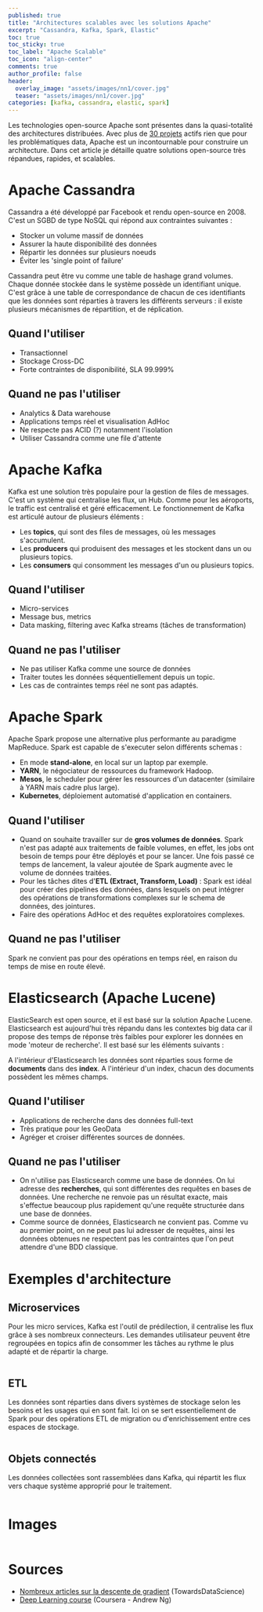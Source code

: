 ```yaml
---
published: true
title: "Architectures scalables avec les solutions Apache"
excerpt: "Cassandra, Kafka, Spark, Elastic"
toc: true
toc_sticky: true
toc_label: "Apache Scalable"
toc_icon: "align-center"
comments: true
author_profile: false
header:
  overlay_image: "assets/images/nn1/cover.jpg"
  teaser: "assets/images/nn1/cover.jpg"
categories: [kafka, cassandra, elastic, spark]
---
```


Les technologies open-source Apache sont présentes dans la quasi-totalité des architectures distribuées. Avec plus de <a href="https://streamdata.io/blog/open-source-apache-big-data-projects/" target="_blank">30 projets</a> actifs rien que pour les problématiques data, Apache est un incontournable pour construire un architecture. Dans cet article je détaille quatre solutions open-source très répandues, rapides, et scalables.

# Apache Cassandra

Cassandra a été développé par Facebook et rendu open-source en 2008. C'est un SGBD de type NoSQL qui répond aux contraintes suivantes :
- Stocker un volume massif de données
- Assurer la haute disponibilité des données
- Répartir les données sur plusieurs noeuds
- Éviter les 'single point of failure'

Cassandra peut être vu comme une table de hashage grand volumes. Chaque donnée stockée dans le système possède un identifiant unique. C'est grâce à une table de correspondance de chacun de ces identifiants que les données sont réparties à travers les différents serveurs : il existe plusieurs mécanismes de répartition, et de réplication.

## Quand l'utiliser

- Transactionnel
- Stockage Cross-DC
- Forte contraintes de disponibilité, SLA 99.999%

## Quand ne pas l'utiliser

- Analytics & Data warehouse
- Applications temps réel et visualisation AdHoc
- Ne respecte pas ACID (?) notamment l'isolation
- Utiliser Cassandra comme une file d'attente

# Apache Kafka

Kafka est une solution très populaire pour la gestion de files de messages. C'est un système qui centralise les flux, un Hub. Comme pour les aéroports, le traffic est centralisé et géré efficacement. Le fonctionnement de Kafka est articulé autour de plusieurs éléments : 
- Les **topics**, qui sont des files de messages, où les messages s'accumulent.
- Les **producers** qui produisent des messages et les stockent dans un ou plusieurs topics.
- Les **consumers** qui consomment les messages d'un ou plusieurs topics.

## Quand l'utiliser

- Micro-services
- Message bus, metrics
- Data masking, filtering avec Kafka streams (tâches de transformation)

## Quand ne pas l'utiliser

- Ne pas utiliser Kafka comme une source de données
- Traiter toutes les données séquentiellement depuis un topic.
- Les cas de contraintes temps réel ne sont pas adaptés.

# Apache Spark

Apache Spark propose une alternative plus performante au paradigme MapReduce. Spark est capable de s'executer selon différents schemas :
- En mode **stand-alone**, en local sur un laptop par exemple.
- **YARN**, le négociateur de ressources du framework Hadoop.
- **Mesos**, le scheduler pour gérer les ressources d'un datacenter (similaire à YARN mais cadre plus large).
- **Kubernetes**, déploiement automatisé d'application en containers.

## Quand l'utiliser

- Quand on souhaite travailler sur de **gros volumes de données**. Spark n'est pas adapté aux traitements de faible volumes, en effet, les jobs ont besoin de temps pour être déployés et pour se lancer. Une fois passé ce temps de lancement, la valeur ajoutée de Spark augmente avec le volume de données traitées.
- Pour les tâches dites d'**ETL (Extract, Transform, Load)** : Spark est idéal pour créer des pipelines des données, dans lesquels on peut intégrer des opérations de transformations complexes sur le schema de données, des jointures.
- Faire des opérations AdHoc et des requêtes exploratoires complexes.

## Quand ne pas l'utiliser

Spark ne convient pas pour des opérations en temps réel, en raison du temps de mise en route élevé.

# Elasticsearch (Apache Lucene)

ElasticSearch est open source, et il est basé sur la solution Apache Lucene. Elasticsearch est aujourd'hui très répandu dans les contextes big data car il propose des temps de réponse très faibles pour explorer les données en mode 'moteur de recherche'. Il est basé sur les éléments suivants :

A l'intérieur d'Elasticsearch les données sont réparties sous forme de **documents** dans des **index**. A l'intérieur d'un index, chacun des documents possèdent les mêmes champs.

## Quand l'utiliser

- Applications de recherche dans des données full-text
- Très pratique pour les GeoData
- Agréger et croiser différentes sources de données.

## Quand ne pas l'utiliser

- On n'utilise pas Elasticsearch comme une base de données. On lui adresse des **recherches**, qui sont différentes des requêtes en bases de données. Une recherche ne renvoie pas un résultat exacte, mais s'effectue beaucoup plus rapidement qu'une requête structurée dans une base de données.
- Comme source de données, Elasticsearch ne convient pas. Comme vu au premier point, on ne peut pas lui adresser de requêtes, ainsi les données obtenues ne respectent pas les contraintes que l'on peut attendre d'une BDD classique.

# Exemples d'architecture

## Microservices

Pour les micro services, Kafka est l'outil de prédilection, il centralise les flux grâce à ses nombreux connecteurs. Les demandes utilisateur peuvent être regroupées en topics afin de consommer les tâches au rythme le plus adapté et de répartir la charge.

<img src="{{ site.url }}{{ site.baseurl }}/assets/images/architectures/kafka-microservices.png" alt="" class="center">

## ETL

Les données sont réparties dans divers systèmes de stockage selon les besoins et les usages qui en sont fait. Ici on se sert essentiellement de Spark pour des opérations ETL de migration ou d'enrichissement entre ces espaces de stockage.

<img src="{{ site.url }}{{ site.baseurl }}/assets/images/architectures/spark-etl.png" alt="" class="center">

## Objets connectés

Les données collectées sont rassemblées dans Kafka, qui répartit les flux vers chaque système approprié pour le traitement.

<img src="{{ site.url }}{{ site.baseurl }}/assets/images/architectures/kafka-iot.png" alt="" class="center">

# Images
<img src="https://cdn-images-1.medium.com/max/1600/1*f9a162GhpMbiTVTAua_lLQ.png" alt="" class="center">

# Sources
- <a href="https://towardsdatascience.com/its-only-natural-an-excessively-deep-dive-into-natural-gradient-optimization-75d464b89dbb" target="_blank">Nombreux articles sur la descente de gradient</a> (TowardsDataScience) 
- <a href="https://www.coursera.org/learn/neural-networks-deep-learning/home/welcome" target="_blank">Deep Learning course</a> (Coursera - Andrew Ng)
